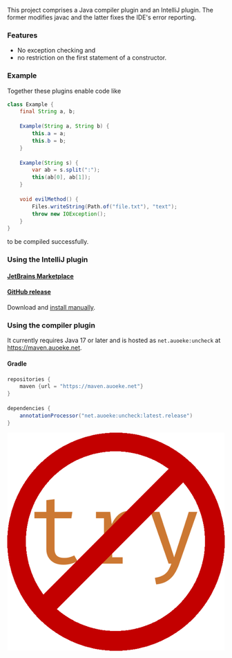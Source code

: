 This project comprises a Java compiler plugin and an IntelliJ plugin.
The former modifies javac and the latter fixes the IDE's error reporting.

### Features
- No exception checking and
- no restriction on the first statement of a constructor.

### Example
Together these plugins enable code like
```java
class Example {
    final String a, b;

    Example(String a, String b) {
        this.a = a;
        this.b = b;
    }

    Example(String s) {
        var ab = s.split(":");
        this(ab[0], ab[1]);
    }

    void evilMethod() {
        Files.writeString(Path.of("file.txt"), "text");
        throw new IOException();
    }
}
```
to be compiled successfully.

### Using the IntelliJ plugin
#### [JetBrains Marketplace](https://plugins.jetbrains.com/plugin/18575-uncheck)
#### [GitHub release](https://github.com/auoeke/uncheck/releases)
Download and [install manually](https://www.jetbrains.com/help/idea/managing-plugins.html#install_plugin_from_disk).

### Using the compiler plugin
It currently requires Java 17 or later and is hosted as `net.auoeke:uncheck` at https://maven.auoeke.net.

#### Gradle
```groovy
repositories {
    maven {url = "https://maven.auoeke.net"}
}

dependencies {
    annotationProcessor("net.auoeke:uncheck:latest.release")
}
```

![](idea/resources/icon.png)

